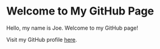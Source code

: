 </head>
<body>
    <div class="header">
        <h1>Welcome to My GitHub Page</h1>
    </div>
    <div class="content">
        <p>
            Hello, my name is Joe. Welcome to my GitHub page!
        </p>
        <p>
            Visit my GitHub profile <a href="https://github.com/Jfranco-1">here</a>.
        </p>
    </div>
</body>
</html>
